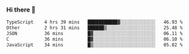 ### Hi there 👋

<!--
**WShiBin/WShiBin** is a ✨ _special_ ✨ repository because its `README.md` (this file) appears on your GitHub profile.

Here are some ideas to get you started:

- 🔭 I’m currently working on ...
- 🌱 I’m currently learning ...
- 👯 I’m looking to collaborate on ...
- 🤔 I’m looking for help with ...
- 💬 Ask me about ...
- 📫 How to reach me: ...
- 😄 Pronouns: ...
- ⚡ Fun fact: ...
-->

<!--START_SECTION:waka-->

```txt
TypeScript    4 hrs 39 mins   ███████████▓░░░░░░░░░░░░░   46.93 %
Other         2 hrs 31 mins   ██████▒░░░░░░░░░░░░░░░░░░   25.48 %
JSON          36 mins         █▓░░░░░░░░░░░░░░░░░░░░░░░   06.11 %
C             36 mins         █▓░░░░░░░░░░░░░░░░░░░░░░░   06.10 %
JavaScript    34 mins         █▒░░░░░░░░░░░░░░░░░░░░░░░   05.82 %
```

<!--END_SECTION:waka-->
